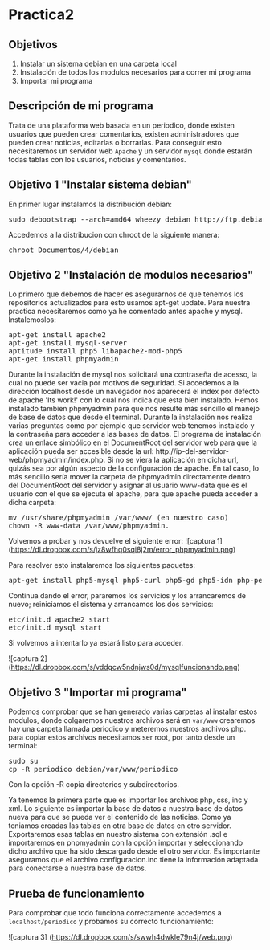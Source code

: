 Practica2
=========

Objetivos
---------
1. Instalar un sistema debian en una carpeta local
2. Instalación de todos los modulos necesarios para correr mi programa
3. Importar mi programa

Descripción de mi programa
--------------------------
Trata de una plataforma web basada en un periodico, donde existen usuarios que pueden crear comentarios, existen administradores que pueden crear noticias, editarlas o borrarlas.
Para conseguir esto necesitaremos un servidor web `Apache` y un servidor `mysql` donde estarán todas tablas con los usuarios, noticias y comentarios.

Objetivo 1 "Instalar sistema debian"
------------------------------------ 
En primer lugar instalamos la distribución debian:
<pre>
sudo debootstrap --arch=amd64 wheezy debian http://ftp.debian.org/debian/
</pre>
Accedemos a la distribucion con chroot de la siguiente manera:
<pre>
chroot Documentos/4/debian
</pre>

Objetivo 2 "Instalación de modulos necesarios"
----------------------------------------------
Lo primero que debemos de hacer es asegurarnos de que tenemos los repositorios actualizados para esto usamos apt-get update.
Para nuestra practica necesitaremos como ya he comentado antes apache y mysql. Instalemoslos:
<pre>
apt-get install apache2
apt-get install mysql-server
aptitude install php5 libapache2-mod-php5
apt-get install phpmyadmin
</pre>
Durante la instalación de mysql nos solicitará una contraseña de acesso, la cual no puede ser vacia por motivos de seguridad.
Si accedemos a la dirección localhost desde un navegador nos aparecerá el index por defecto de apache 'Its work!' con lo cual nos indica que esta bien instalado.
Hemos instalado tambien phpmyadmin para que nos resulte más sencillo el manejo de base de datos que desde el terminal. 
Durante la instalación nos realiza varias preguntas como por ejemplo que servidor web tenemos instalado y la contraseña para acceder a las bases de datos. 
El programa de instalación crea un enlace simbólico en el DocumentRoot del servidor web para que la aplicación pueda ser accesible desde la url: http://ip-del-servidor-web/phpmyadmin/index.php. Si no se viera la aplicación en dicha url, quizás sea por algún aspecto de la configuración de apache. 
En tal caso, lo más sencillo sería mover la carpeta de phpmyadmin directamente dentro del DocumentRoot del servidor y asignar al usuario www-data que es el usuario con el que se ejecuta el apache, para que apache pueda acceder a dicha carpeta:
<pre>
mv /usr/share/phpmyadmin /var/www/ (en nuestro caso)
chown -R www-data /var/www/phpmyadmin.
</pre>
Volvemos a probar y nos devuelve el siguiente error:
![captura 1] (https://dl.dropbox.com/s/jz8wfhq0sqi8j2m/error_phpmyadmin.png)

Para resolver esto instalaremos los siguientes paquetes:
<pre>
apt-get install php5-mysql php5-curl php5-gd php5-idn php-pear php5-imagick php5-imap php5-mcrypt php5-memcache php5-ming php5-ps php5-pspell php5-recode php5-snmp php5-sqlite php5-tidy php5-xmlrpc php5-xsl
</pre>
Continua dando el error, pararemos los servicios y los arrancaremos de nuevo; reiniciamos el sistema y arrancamos los dos servicios:
<pre>
etc/init.d apache2 start
etc/init.d mysql start
</pre>
Si volvemos a intentarlo ya estará listo para acceder.

![captura 2] (https://dl.dropbox.com/s/vddgcw5ndnjws0d/mysqlfuncionando.png)


Objetivo 3 "Importar mi programa"
---------------------------------

Podemos comprobar que se han generado varias carpetas al instalar estos modulos, donde colgaremos nuestros archivos será en `var/www` crearemos hay una carpeta llamada periodico y meteremos nuestros archivos php.
para copiar estos archivos necesitamos ser root, por tanto desde un terminal:
<pre>
sudo su
cp -R periodico debian/var/www/periodico 
</pre>
Con la opción -R copia directorios y subdirectorios.

Ya tenemos la primera parte que es importar los archivos php, css, inc y xml. Lo siguiente es importar la base de datos a nuestra base de datos nueva para que se pueda ver el contenido de las noticias.
Como ya teniamos creadas las tablas en otra base de datos en otro servidor. Exportaremos esas tablas en nuestro sistema con extensión .sql e importaremos en phpmyadmin con la opción importar y seleccionando dicho archivo que ha sido descargado desde el otro servidor.
Es importante aseguramos que el archivo configuracion.inc tiene la información adaptada para conectarse a nuestra base de datos.

Prueba de funcionamiento
------------------------

Para comprobar que todo funciona correctamente accedemos a `localhost/periodico` y probamos su correcto funcionamiento:

![captura 3] (https://dl.dropbox.com/s/swwh4dwkle79n4j/web.png)
